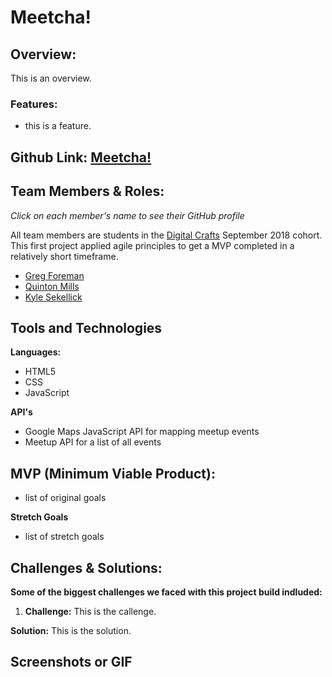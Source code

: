 # Meetcha!

## Overview: 

This is an overview.

### Features: 

- this is a feature.

## Github Link: [Meetcha!](https://github.com/GFore/Meetcha)

## Team Members & Roles:
*Click on each member's name to see their GitHub profile*

All team members are students in the [Digital Crafts](https://www.digitalcrafts.com/) September 2018 cohort. This first project applied agile principles to get a MVP completed in a relatively short timeframe.

- [Greg Foreman](https://github.com/GFore)
- [Quinton Mills](https://github.com/quintonmills)
- [Kyle Sekellick](https://github.com/Kllicks)

## Tools and Technologies

**Languages:**
- HTML5
- CSS
- JavaScript

**API's**
- Google Maps JavaScript API for mapping meetup events
- Meetup API for a list of all events

## MVP (Minimum Viable Product):
- list of original goals

**Stretch Goals**
- list of stretch goals

## Challenges & Solutions:
**Some of the biggest challenges we faced with this project build indluded:**

  1. **Challenge:** This is the callenge.

  **Solution:** This is the solution.

## Screenshots or GIF